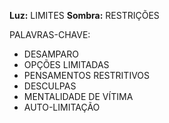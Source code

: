 **Luz:** LIMITES
**Sombra:** RESTRIÇÕES

PALAVRAS-CHAVE:
- DESAMPARO
- OPÇÕES LIMITADAS
- PENSAMENTOS RESTRITIVOS
- DESCULPAS
- MENTALIDADE DE VÍTIMA
- AUTO-LIMITAÇÃO